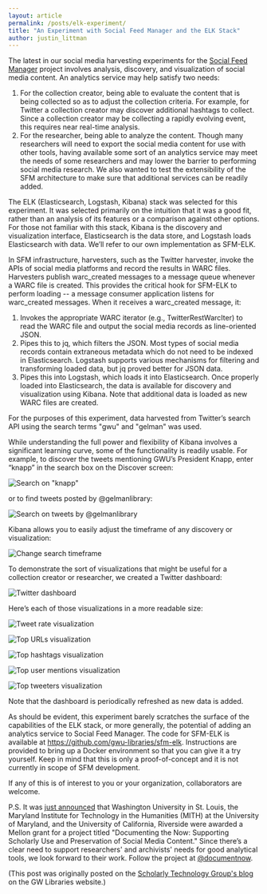 ```yaml
---
layout: article
permalink: /posts/elk-experiment/
title: "An Experiment with Social Feed Manager and the ELK Stack"
author: justin_littman
---
```


The latest in our social media harvesting experiments for the [Social Feed Manager](https://github.com/gwu-libraries/sfm-ui) project involves analysis, discovery, and visualization of social media content. An analytics service may help satisfy two needs:

1. For the collection creator, being able to evaluate the content that is being collected so as to adjust the collection criteria. For example, for Twitter a collection creator may discover additional hashtags to collect. Since a collection creator may be collecting a rapidly evolving event, this requires near real-time analysis.
2. For the researcher, being able to analyze the content. Though many researchers will need to export the social media content for use with other tools, having available some sort of an analytics service may meet the needs of some researchers and may lower the barrier to performing social media research.
We also wanted to test the extensibility of the SFM architecture to make sure that additional services can be readily added.

The ELK (Elasticsearch, Logstash, Kibana) stack was selected for this experiment. It was selected primarily on the intuition that it was a good fit, rather than an analysis of its features or a comparison against other options. For those not familiar with this stack, Kibana is the discovery and visualization interface, Elasticsearch is the data store, and Logstash loads Elasticsearch with data. We’ll refer to our own implementation as SFM-ELK.

In SFM infrastructure, harvesters, such as the Twitter harvester, invoke the APIs of social media platforms and record the results in WARC files. Harvesters publish warc_created messages to a message queue whenever a WARC file is created. This provides the critical hook for SFM-ELK to perform loading -- a message consumer application listens for warc_created messages. When it receives a warc_created message, it:

1. Invokes the appropriate WARC iterator (e.g., TwitterRestWarcIter) to read the WARC file and output the social media records as line-oriented JSON.
2. Pipes this to jq, which filters the JSON. Most types of social media records contain extraneous metadata which do not need to be indexed in Elasticsearch. Logstash supports various mechanisms for filtering and transforming loaded data, but jq proved better for JSON data.
3. Pipes this into Logstash, which loads it into Elasticsearch.
Once properly loaded into Elasticsearch, the data is available for discovery and visualization using Kibana. Note that additional data is loaded as new WARC files are created.

For the purposes of this experiment, data harvested from Twitter’s search API using the search terms "gwu" and "gelman" was used.

While understanding the full power and flexibility of Kibana involves a significant learning curve, some of the functionality is readily usable. For example, to discover the tweets mentioning GWU’s President Knapp, enter “knapp” in the search box on the Discover screen:

![Search on "knapp"](https://library.gwu.edu/sites/default/files/news-events/Screen%20Shot%202016-01-13%20at%209.52.03%20AM.png)

or to find tweets posted by @gelmanlibrary:

![Search on tweets by @gelmanlibrary](https://library.gwu.edu/sites/default/files/news-events/Screen%20Shot%202016-01-13%20at%209.54.47%20AM.png)

Kibana allows you to easily adjust the timeframe of any discovery or visualization:

![Change search timeframe](https://library.gwu.edu/sites/default/files/news-events/Screen%20Shot%202016-01-13%20at%209.56.58%20AM.png)

To demonstrate the sort of visualizations that might be useful for a collection creator or researcher, we created a Twitter dashboard:

![Twitter dashboard](https://library.gwu.edu/sites/default/files/news-events/Screen%20Shot%202016-01-13%20at%209.59.44%20AM.png)

Here’s each of those visualizations in a more readable size:

![Tweet rate visualization](https://library.gwu.edu/scholarly-technology-group/posts/experiment-social-feed-manager-and-elk-stack)

![Top URLs visualization](https://library.gwu.edu/sites/default/files/news-events/Screen%20Shot%202016-01-13%20at%2010.01.38%20AM.png)

![Top hashtags visualization](https://library.gwu.edu/sites/default/files/news-events/Screen%20Shot%202016-01-13%20at%2010.01.51%20AM.png)

![Top user mentions visualization](https://library.gwu.edu/sites/default/files/news-events/Screen%20Shot%202016-01-13%20at%2010.02.08%20AM.png)

![Top tweeters visualization](https://library.gwu.edu/sites/default/files/news-events/Screen%20Shot%202016-01-13%20at%2010.02.22%20AM.png)

Note that the dashboard is periodically refreshed as new data is added.

As should be evident, this experiment barely scratches the surface of the capabilities of the ELK stack, or more generally, the potential of adding an analytics service to Social Feed Manager.  The code for SFM-ELK is available at https://github.com/gwu-libraries/sfm-elk. Instructions are provided to bring up a Docker environment so that you can give it a try yourself. Keep in mind that this is only a proof-of-concept and it is not currently in scope of SFM development.

If any of this is of interest to you or your organization, collaborators are welcome.

P.S.  It was [just announced](https://www.arhu.umd.edu/news/documenting-now-archiving-social-media-generations-come) that Washington University in St. Louis, the Maryland Institute for Technology in the Humanities (MITH) at the University of Maryland, and the University of California, Riverside were awarded a Mellon grant for a project titled "Documenting the Now: Supporting Scholarly Use and Preservation of Social Media Content." Since there’s a clear need to support researchers' and archivists' needs for good analytical tools, we look forward to their work. Follow the project at [@documentnow](https://twitter.com/documentnow).

(This post was originally posted on the [Scholarly Technology Group's blog](https://library.gwu.edu/scholarly-technology-group/posts/experiment-social-feed-manager-and-elk-stack) on the GW Libraries website.) 
